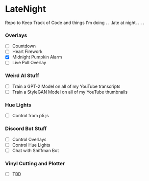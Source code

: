 # LateNight
Repo to Keep Track of Code and things I'm doing . . .late at night. . . .

### Overlays
* [ ] Countdown 
* [ ] Heart Firework
* [X] Midnight Pumpkin Alarm
* [ ] Live Poll Overlay

### Weird AI Stuff
* [ ] Train a GPT-2 Model on all of my YouTube transcripts
* [ ] Train a StyleGAN Model on all of my YouTube thumbnails

### Hue Lights
* [ ] Control from p5.js

### Discord Bot Stuff
* [ ] Control Overlays
* [ ] Control Hue Lights
* [ ] Chat with Shiffman Bot

### Vinyl Cutting and Plotter
* [ ] TBD
